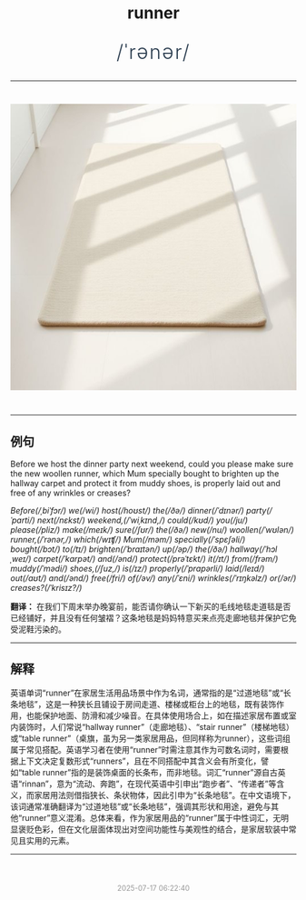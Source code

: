 <div align="center">

# runner

<div style="margin: 30px 0;">
<h1 style="font-size: 2.5em; font-weight: 300; letter-spacing: 2px; margin: 0; color: #2c3e50;">
/ˈrənər/
</h1>
</div>

</div>

---

<div align="center" style="margin: 40px 0;">

![runner](images/runner.png)

</div>

---

## 例句

Before we host the dinner party next weekend, could you please make sure the new woollen runner, which Mum specially bought to brighten up the hallway carpet and protect it from muddy shoes, is properly laid out and free of any wrinkles or creases?

*Before(/ˌbiˈfɔr/) we(/wi/) host(/hoʊst/) the(/ðə/) dinner(/ˈdɪnər/) party(/ˈpɑrti/) next(/nɛkst/) weekend,(/ˈwiˌkɪnd,/) could(/kʊd/) you(/ju/) please(/pliz/) make(/meɪk/) sure(/ʃʊr/) the(/ðə/) new(/nu/) woollen(/ˈwʊlən/) runner,(/ˈrənər,/) which(/wɪʧ/) Mum(/məm/) specially(/ˈspɛʃəli/) bought(/bɔt/) to(/tɪ/) brighten(/ˈbraɪtən/) up(/əp/) the(/ðə/) hallway(/ˈhɔlˌweɪ/) carpet(/ˈkɑrpət/) and(/ənd/) protect(/prəˈtɛkt/) it(/ɪt/) from(/frəm/) muddy(/ˈmədi/) shoes,(/ʃuz,/) is(/ɪz/) properly(/ˈprɑpərli/) laid(/leɪd/) out(/aʊt/) and(/ənd/) free(/fri/) of(/əv/) any(/ˈɛni/) wrinkles(/ˈrɪŋkəlz/) or(/ər/) creases?(/ˈkrisɪz?/)*

**翻译：** 在我们下周末举办晚宴前，能否请你确认一下新买的毛线地毯走道毯是否已经铺好，并且没有任何皱褶？这条地毯是妈妈特意买来点亮走廊地毯并保护它免受泥鞋污染的。

---

## 解释

英语单词“runner”在家居生活用品场景中作为名词，通常指的是“过道地毯”或“长条地毯”，这是一种狭长且铺设于房间走道、楼梯或柜台上的地毯，既有装饰作用，也能保护地面、防滑和减少噪音。在具体使用场合上，如在描述家居布置或室内装饰时，人们常说“hallway runner”（走廊地毯）、“stair runner”（楼梯地毯）或“table runner”（桌旗，虽为另一类家居用品，但同样称为runner），这些词组属于常见搭配。英语学习者在使用“runner”时需注意其作为可数名词时，需要根据上下文决定复数形式“runners”，且在不同搭配中其含义会有所变化，譬如“table runner”指的是装饰桌面的长条布，而非地毯。词汇“runner”源自古英语“rinnan”，意为“流动、奔跑”，在现代英语中引申出“跑步者”、“传递者”等含义，而家居用法则借指狭长、条状物体，因此引申为“长条地毯”。在中文语境下，该词通常准确翻译为“过道地毯”或“长条地毯”，强调其形状和用途，避免与其他“runner”意义混淆。总体来看，作为家居用品的“runner”属于中性词汇，无明显褒贬色彩，但在文化层面体现出对空间功能性与美观性的结合，是家居软装中常见且实用的元素。


---

<div align="center" style="margin-top: 50px;">
<small style="color: #999; font-size: 0.9em;">2025-07-17 06:22:40</small>
</div>
